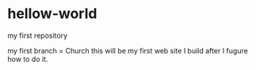# hellow-world
my first repository

my first branch = Church
this will be my first web site I build after I fugure how to do it.
